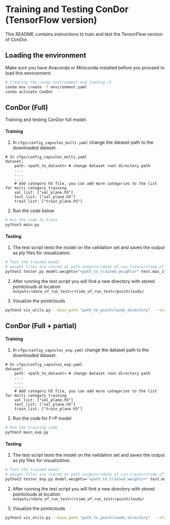 # Training and Testing ConDor (TensorFlow version)

This README contains instructions to train and test the TensorFlow version of ConDor.



## Loading the environment

Make sure you have Anaconda or Miniconda installed before you proceed to load this environment.

```bash
# Creating the conda environment and loading it
conda env create -f environment.yaml
conda activate ConDor
```



## ConDor (Full)

Training and testing ConDor full model.

#### Training

1. In ```cfgs/config_capsules_multi.yaml``` change the dataset path to the downloaded dataset.

```
# In cfgs/config_capsules_multi.yaml
dataset:
	path: <path_to_dataset> # change dataset root directory path
	....
	....
	....
	# Add category h5 file, you can add more categories to the list for multi category training
	val_list: ["val_plane.h5"] 
	test_list: ["val_plane.h5"]
	train_list: ["train_plane.h5"]
```

2. Run the code below

```bash
# Run the code to train
python3 main.py
```

#### Testing

1. The test script tests the model on the validation set and saves the output as ply files for visualization.

```bash
# Test the trained model
# weight files are stored at path outputs/<date_of_run_train>/<time_of_run_train>/checkpoints/weights_model.h5 
python3 tester.py model.weights="<path_to_trained_weights>" test.max_iter=<max_number_of_models>
```

2. After running the test script you will find a new directory with stored pointclouds at location `outputs/<date_of_run_test>/<time_of_run_test>/pointclouds/`

3. Visualize the pointclouds

```bash
python3 vis_utils.py --base_path "path_to_pointclouds_directory"  --start 0 --num <max_num_pointclouds_to_visualize> --pcd canonical_pointcloud_full_splits.ply
```





## ConDor (Full + partial)

#### Training

1. In ```cfgs/config_capsules_exp.yaml``` change the dataset path to the downloaded dataset.

```
# In cfgs/config_capsules_exp.yaml
dataset:
	path: <path_to_dataset> # change dataset root directory path
	....
	....
	....
	# Add category h5 file, you can add more categories to the list for multi category training
	val_list: ["val_plane.h5"] 
	test_list: ["val_plane.h5"]
	train_list: ["train_plane.h5"]
```

2. Run the code for F+P model

```bash
# Run the training code
python3 main_exp.py
```



#### Testing

1. The test script tests the model on the validation set and saves the output as ply files for visualization.

```bash
# Test the trained model
# weight files are stored at path outputs/<date_of_run_train>/<time_of_run_train>/checkpoints/weights_model.h5 
python3 tester_exp.py model.weights="<path_to_trained_weights>" test.max_iter=<max_number_of_models>
```

2. After running the test script you will find a new directory with stored pointclouds at location `outputs/<date_of_run_test>/<time_of_run_test>/pointclouds/`

3. Visualize the pointclouds

```bash
python3 vis_utils.py --base_path "path_to_pointclouds_directory"  --start 0 --num <max_num_pointclouds_to_visualize> --pcd canonical_pointcloud_full_splits.ply
```

